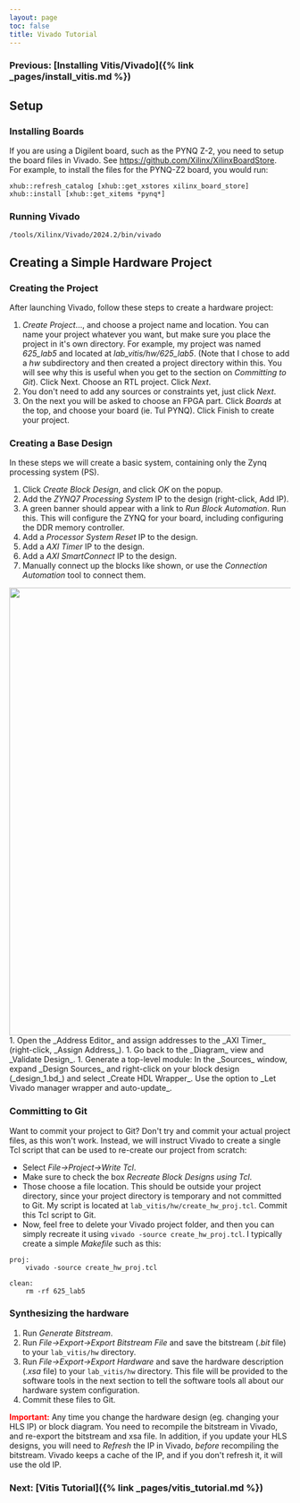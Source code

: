 ```yaml
---
layout: page
toc: false
title: Vivado Tutorial
---
```


### Previous: [Installing Vitis/Vivado]({% link _pages/install_vitis.md %})

## Setup

### Installing Boards
If you are using a Digilent board, such as the PYNQ Z-2, you need to setup the board files in Vivado.  See <https://github.com/Xilinx/XilinxBoardStore>.  For example, to install the files for the PYNQ-Z2 board, you would run:
```
xhub::refresh_catalog [xhub::get_xstores xilinx_board_store]
xhub::install [xhub::get_xitems *pynq*]
```

### Running Vivado
```
/tools/Xilinx/Vivado/2024.2/bin/vivado
```

## Creating a Simple Hardware Project

### Creating the Project
After launching Vivado, follow these steps to create a hardware project:
1. _Create Project_..., and choose a project name and location.  You can name your project whatever you want, but make sure you place the project in it's own directory.  For example, my project was named *625_lab5* and located at *lab_vitis/hw/625_lab5*. (Note that I chose to add a _hw_ subdirectory and then created a project directory within this.  You will see why this is useful when you get to the section on _Committing to Git_). Click Next.  Choose an RTL project. Click _Next_.  
2. You don't need to add any sources or constraints yet, just click _Next_.
2. On the next you will be asked to choose an FPGA part.  Click _Boards_ at the top, and choose your board (ie. Tul PYNQ).  Click Finish to create your project.

### Creating a Base Design
In these steps we will create a basic system, containing only the Zynq processing system (PS).
1. Click _Create Block Design_, and click _OK_ on the popup.
1. Add the _ZYNQ7 Processing System_ IP to the design (right-click, Add IP).
1. A green banner should appear with a link to _Run Block Automation_.  Run this. This will configure the ZYNQ for your board, including configuring the DDR memory controller.
1. Add a _Processor System Reset_ IP to the design.
1. Add a _AXI Timer_ IP to the design.
1. Add a _AXI SmartConnect_ IP to the design.
1. Manually connect up the blocks like shown, or use the _Connection Automation_ tool to connect them.
<img src="{% link media/tutorials/block_diagram.png %}" width="800">
1. Open the _Address Editor_ and assign addresses to the _AXI Timer_ (right-click, _Assign Address_).
1. Go back to the _Diagram_ view and _Validate Design_.
1. Generate a top-level module: In the _Sources_ window, expand _Design Sources_ and right-click on your block design (_design_1.bd_) and select _Create HDL Wrapper_. Use the option to _Let Vivado manager wrapper and auto-update_.

### Committing to Git
Want to commit your project to Git? Don't try and commit your actual project files, as this won't work.  Instead, we will instruct Vivado to create a single Tcl script that can be used to re-create our project from scratch:
* Select _File->Project->Write Tcl_. 
* Make sure to check the box _Recreate Block Designs using Tcl_.  
* Those choose a file location.  This should be outside your project directory, since your project directory is temporary and not committed to Git.  My script is located at `lab_vitis/hw/create_hw_proj.tcl`.  Commit this Tcl script to Git.
* Now, feel free to delete your Vivado project folder, and then you can simply recreate it using `vivado -source create_hw_proj.tcl`.  I typically create a simple _Makefile_ such as this:

```
proj:
	vivado -source create_hw_proj.tcl

clean:
	rm -rf 625_lab5
```

### Synthesizing the hardware
1. Run _Generate Bitstream_.
1. Run _File->Export->Export Bitstream File_ and save the bitstream (*.bit* file) to your `lab_vitis/hw` directory.
1. Run _File->Export->Export Hardware_ and save the hardware description (*.xsa* file) to your `lab_vitis/hw` directory. This file will be provided to the software tools in the next section to tell the software tools all about our hardware system configuration.
1.  Commit these files to Git.


 <span style="color:red">**Important:**</span> Any time you change the hardware design (eg. changing your HLS IP) or block diagram.  You need to recompile the bitstream in Vivado, and re-export the bitstream and xsa file.  In addition, if you update your HLS designs, you will need to *Refresh* the IP in Vivado, *before* recompiling the bitstream.  Vivado keeps a cache of the IP, and if you don't refresh it, it will use the old IP.

### Next:  [Vitis Tutorial]({% link _pages/vitis_tutorial.md %})
